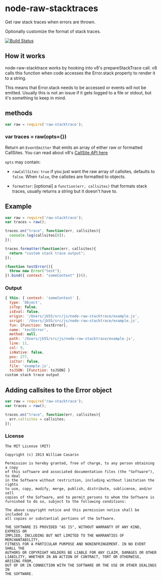 
# node-raw-stacktraces

Get raw stack traces when errors are thrown.

Optionally customize the format of stack traces.

[![Build Status](https://travis-ci.org/jb55/node-raw-stacktrace.png)](https://travis-ci.org/jb55/node-raw-stacktrace)

## How it works

node-raw-stacktrace works by hooking into v8's prepareStackTrace call. v8 calls
this function when code accesses the Error.stack property to render it to a
string.

This means that Error.stack needs to be accessed or events will not be emitted.
Usually this is not an issue if it gets logged to a file or stdout, but it's
something to keep in mind.

## methods

```js
var raw = require('raw-stacktrace');
```

### var traces = raw(opts={})

Return an `EventEmitter` that emits an array of either raw or formatted
CallSites. You can read about v8's [CallSite API here](http://code.google.com/p/v8/wiki/JavaScriptStackTraceApi#Customizing_stack_traces)

`opts` may contain:

* `rawCallSites`: `true` if you just want the raw array of callsites,
  defaults to `false`. When `false`, the callsites are formatted to objects.

* `formatter`: \[optional\] a `function(err, callsites)` that formats stack
  traces, usually returns a string but it doesn't have to.

## Example

```js
var raw = require('raw-stacktrace');
var traces = raw();

traces.on("trace", function(err, callsites){
  console.log(callsites[0]);
});

traces.formatter(function(err, callsites){
  return "custom stack trace output";
});

(function testError(){ 
  throw new Error("test");
}).bind({ context: "someContext" })();
```

### Output

```js
{ this: { context: 'someContext' },
  type: 'Object',
  isTop: false,
  isEval: false,
  origin: '/Users/jb55/src/js/node-raw-stacktrace/example.js',
  script: '/Users/jb55/src/js/node-raw-stacktrace/example.js',
  fun: [Function: testError],
  name: 'testError',
  method: null,
  path: '/Users/jb55/src/js/node-raw-stacktrace/example.js',
  line: 11,
  col: 9,
  isNative: false,
  pos: 277,
  isCtor: false,
  file: 'example.js',
  toJSON: [Function: toJSON] }
custom stack trace output
```

## Adding callsites to the Error object

```js
var raw = require('raw-stacktrace');
var traces = raw();

traces.on("trace", function(err, callsites){
  err.callsites = callsites;
});
```

### License

```
The MIT License (MIT)

Copyright (c) 2013 William Casarin

Permission is hereby granted, free of charge, to any person obtaining a copy
of this software and associated documentation files (the "Software"), to deal
in the Software without restriction, including without limitation the rights
to use, copy, modify, merge, publish, distribute, sublicense, and/or sell
copies of the Software, and to permit persons to whom the Software is
furnished to do so, subject to the following conditions:

The above copyright notice and this permission notice shall be included in
all copies or substantial portions of the Software.

THE SOFTWARE IS PROVIDED "AS IS", WITHOUT WARRANTY OF ANY KIND, EXPRESS OR
IMPLIED, INCLUDING BUT NOT LIMITED TO THE WARRANTIES OF MERCHANTABILITY,
FITNESS FOR A PARTICULAR PURPOSE AND NONINFRINGEMENT. IN NO EVENT SHALL THE
AUTHORS OR COPYRIGHT HOLDERS BE LIABLE FOR ANY CLAIM, DAMAGES OR OTHER
LIABILITY, WHETHER IN AN ACTION OF CONTRACT, TORT OR OTHERWISE, ARISING FROM,
OUT OF OR IN CONNECTION WITH THE SOFTWARE OR THE USE OR OTHER DEALINGS IN
THE SOFTWARE.

